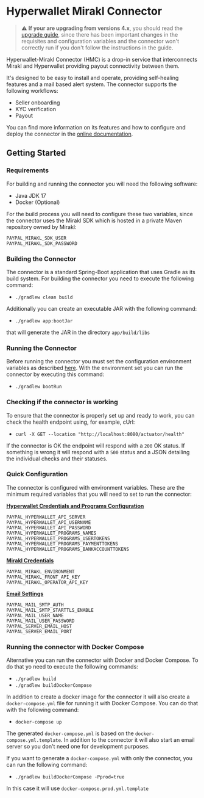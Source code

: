 # Hyperwallet Mirakl Connector

> :warning: **If your are upgrading from versions 4.x**, you should read the
> [upgrade guide](https://paypal.github.io/mirakl-hyperwallet-connector/component-hmc/upgrade/upgrade.html),
> since there has been important changes in the requisites and configuration variables
> and the connector won't correctly run if you don't follow the instructions in the
> guide.

Hyperwallet-Mirakl Connector (HMC) is a drop-in service that interconnects
Mirakl and Hyperwallet providing payout connectivity between them.

It's designed to be easy to install and operate, providing self-healing features
and a mail based alert system. The connector supports the following workflows:

- Seller onboarding
- KYC verification
- Payout

You can find more information on its features and how to configure and deploy
the connector in the
[online documentation](https://paypal.github.io/mirakl-hyperwallet-connector/).

## Getting Started

### Requirements

For building and running the connector you will need the following software:

* Java JDK 17
* Docker (Optional)

For the build process you will need to configure these two variables, since the
connector uses the Mirakl SDK which is hosted in a private Maven repository
owned by Mirakl:

```
PAYPAL_MIRAKL_SDK_USER
PAYPAL_MIRAKL_SDK_PASSWORD
```

### Building the Connector

The connector is a standard Spring-Boot application that uses Gradle as its
build system. For building the connector you need to execute the following
command:

* `./gradlew clean build`

Additionally you can create an executable JAR with the following command:

* `./gradlew app:bootJar`

that will generate the JAR in the directory  `app/build/libs`

### Running the Connector

Before running the connector you must set the configuration environment
variables as described [here](#quick-configuration). With the environment set
you can run the connector by executing this command:

* `./gradlew bootRun`

### Checking if the connector is working

To ensure that the connector is properly set up and ready to work, you can check
the health endpoint using, for example, cUrl:

* `curl -X GET --location "http://localhost:8080/actuator/health"`

If the connector is OK the endpoint will respond with a `200` OK status. If
something is wrong it will respond with a `500` status and a JSON detailing the
individual checks and their statuses.

### Quick Configuration

The connector is configured with environment variables. These are the minimum
required variables that you will need to set to run the connector:

**[Hyperwallet Credentials and Programs Configuration](https://paypal.github.io/mirakl-hyperwallet-connector/component-hmc/configuration/configvars/configvars.html#configvarsvars-hyperwallet)**

```
PAYPAL_HYPERWALLET_API_SERVER
PAYPAL_HYPERWALLET_API_USERNAME
PAYPAL_HYPERWALLET_API_PASSWORD
PAYPAL_HYPERWALLET_PROGRAMS_NAMES
PAYPAL_HYPERWALLET_PROGRAMS_USERTOKENS
PAYPAL_HYPERWALLET_PROGRAMS_PAYMENTTOKENS
PAYPAL_HYPERWALLET_PROGRAMS_BANKACCOUNTTOKENS
```

**[Mirakl Credentials](https://paypal.github.io/mirakl-hyperwallet-connector/component-hmc/configuration/configvars/configvars.html#configvarsvars-mirakl)**

```
PAYPAL_MIRAKL_ENVIRONMENT
PAYPAL_MIRAKL_FRONT_API_KEY
PAYPAL_MIRAKL_OPERATOR_API_KEY
```

**[Email Settings](https://paypal.github.io/mirakl-hyperwallet-connector/component-hmc/configuration/configvars/configvars.html#configvarsvars-alerts)**
```
PAYPAL_MAIL_SMTP_AUTH
PAYPAL_MAIL_SMTP_STARTTLS_ENABLE
PAYPAL_MAIL_USER_NAME
PAYPAL_MAIL_USER_PASSWORD
PAYPAL_SERVER_EMAIL_HOST
PAYPAL_SERVER_EMAIL_PORT
```

### Running the connector with Docker Compose

Alternative you can run the connector with Docker and Docker Compose. To do that
yo need to execute the following commands:

* `./gradlew build`
* `./gradlew buildDockerCompose`

In addition to create a docker image for the connector it will also create a
`docker-compose.yml` file for running it with Docker Compose. You can do that
with the following command:

* `docker-compose up`

The generated `docker-compose.yml` is based on the
`docker-compose.yml.template`. In addition to the connector it will also start
an email server so you don't need one for development purposes.

If you want to generate a `docker-compose.yml` with only the connector, you can
run the following command:

* `./gradlew buildDockerCompose -Pprod=true`

In this case it will use `docker-compose.prod.yml.template`

